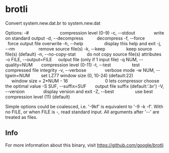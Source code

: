 # brotli
Convert system.new.dat.br to system.new.dat


Options:
-#                          compression level (0-9)
-c, --stdout                write on standard output
-d, --decompress            decompress
-f, --force                 force output file overwrite
-h, --help                  display this help and exit
-j, --rm                    remove source file(s)
-k, --keep                  keep source file(s) (default)
-n, --no-copy-stat          do not copy source file(s) attributes
-o FILE, --output=FILE      output file (only if 1 input file)
-q NUM, --quality=NUM       compression level (0-11)
-t, --test                  test compressed file integrity
-v, --verbose               verbose mode
-w NUM, --lgwin=NUM         set LZ77 window size (0, 10-24) (default:22)
                              window size = 2*NUM - 16
                              0 lets compressor choose the optimal value
-S SUF, --suffix=SUF        output file suffix (default:'.br')
-V, --version               display version and exit
-Z, --best                  use best compression level (11) (default)

Simple options could be coalesced, i.e. '-9kf' is equivalent to '-9 -k -f'.
With no FILE, or when FILE is -, read standard input.
All arguments after '--' are treated as files.

## Info
For more information about this binary, visit https://github.com/google/brotli
